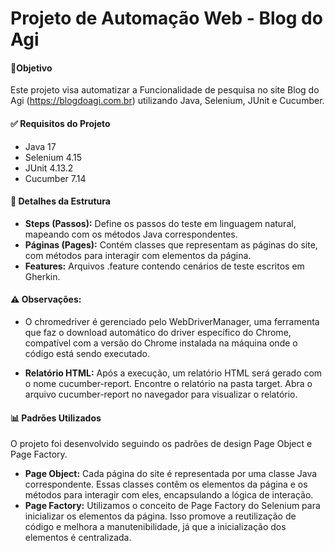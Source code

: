 # Projeto de Automação Web - Blog do Agi

#### 🎯Objetivo
Este projeto visa automatizar a Funcionalidade de pesquisa no site Blog do Agi (https://blogdoagi.com.br) utilizando Java, Selenium, JUnit e Cucumber.

#### ✅ Requisitos do Projeto
- Java 17
- Selenium 4.15
- JUnit 4.13.2
- Cucumber 7.14

#### 🔎 Detalhes da Estrutura
- **Steps (Passos):** Define os passos do teste em linguagem natural, mapeando com os métodos Java correspondentes.
- **Páginas (Pages):** Contém classes que representam as páginas do site, com métodos para interagir com elementos da página.
- **Features:** Arquivos .feature contendo cenários de teste escritos em Gherkin.

#### ⚠️ Observações:
- O chromedriver é gerenciado pelo WebDriverManager, uma ferramenta que faz o download automático do driver específico do Chrome, compatível com a versão do Chrome instalada na máquina onde o código está sendo executado.

- **Relatório HTML:** Após a execução, um relatório HTML será gerado com o nome cucumber-report. Encontre o relatório na pasta target. Abra o arquivo cucumber-report no navegador para visualizar o relatório. 

#### 📊 Padrões Utilizados
O projeto foi desenvolvido seguindo os padrões de design Page Object e Page Factory.

- **Page Object:** Cada página do site é representada por uma classe Java correspondente. Essas classes contêm os elementos da página e os métodos para interagir com eles, encapsulando a lógica de interação.
- **Page Factory:** Utilizamos o conceito de Page Factory do Selenium para inicializar os elementos da página. Isso promove a reutilização de código e melhora a manutenibilidade, já que a inicialização dos elementos é centralizada.
